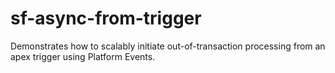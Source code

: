 # sf-async-from-trigger
Demonstrates how to scalably initiate out-of-transaction processing from an apex trigger using Platform Events.
